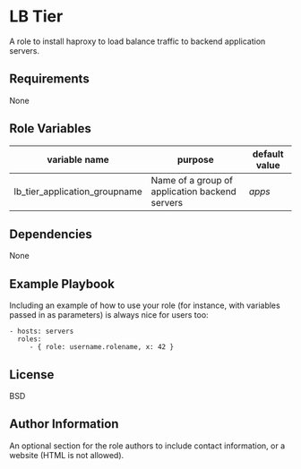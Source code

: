 LB Tier
=========

A role to install haproxy to load balance traffic to backend application servers.

Requirements
------------

None

Role Variables
--------------


| variable name                 | purpose                                        | default value |
|-------------------------------|------------------------------------------------|---------------|
| lb_tier_application_groupname | Name of a group of application backend servers | *apps*        |

Dependencies
------------

None

Example Playbook
----------------

Including an example of how to use your role (for instance, with variables passed in as parameters) is always nice for users too:

    - hosts: servers
      roles:
         - { role: username.rolename, x: 42 }

License
-------

BSD

Author Information
------------------

An optional section for the role authors to include contact information, or a website (HTML is not allowed).
